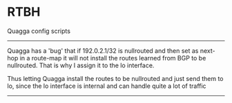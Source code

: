# RTBH

Quagga config scripts

---

Quagga has a 'bug' that if 192.0.2.1/32 is nullrouted and then set as next-hop in a route-map it will not install the routes learned from BGP to be nullrouted.
That is why I assign it to the lo interface.

Thus letting Quagga install the routes to be nullrouted and just send them to lo, since the lo interface is internal and can handle quite a lot of traffic

***
